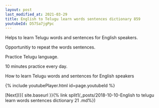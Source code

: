 ```yaml
---
layout: post
last_modified_at: 2021-03-29
title: English to Telugu learn words sentences dictionary 859 
youtubeId: D57Sa7jgPpc
---
```

 
 
Helps to learn Telugu words and sentences for English speakers.

Opportunitiy to repeat the words sentences. 

Practice Telugu language. 
 
10 minutes practice every day. 
 
How to learn Telugu words and sentences for English speakers 
 
{% include youtubePlayer.html id=page.youtubeId %}
 
 
[Next]({{ site.baseurl }}{% link  split1/_posts/2018-10-10-English to telugu learn words sentences dictionary 21 .md%})
 
